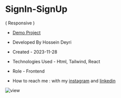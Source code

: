 # SignIn-SignUp
( Responsive )

- [Demo Project](https://signin-signup-nine.vercel.app/)

- Developed By Hossein Deyri

- Created - 2023-11-28

- Technologies Used - Html, Tailwind, React

- Role - Frontend

- How to reach me : with my [instagram](https://www.instagram.com/hossein.deyri_web) and [linkedin](https://www.linkedin.com/in/hossein-deyri)

![view](https://github.com/hossein-deyri/SignIn-SignUp/assets/136192436/cd9de246-1c4b-4a67-9e3b-4ab79b2b6ce1)
